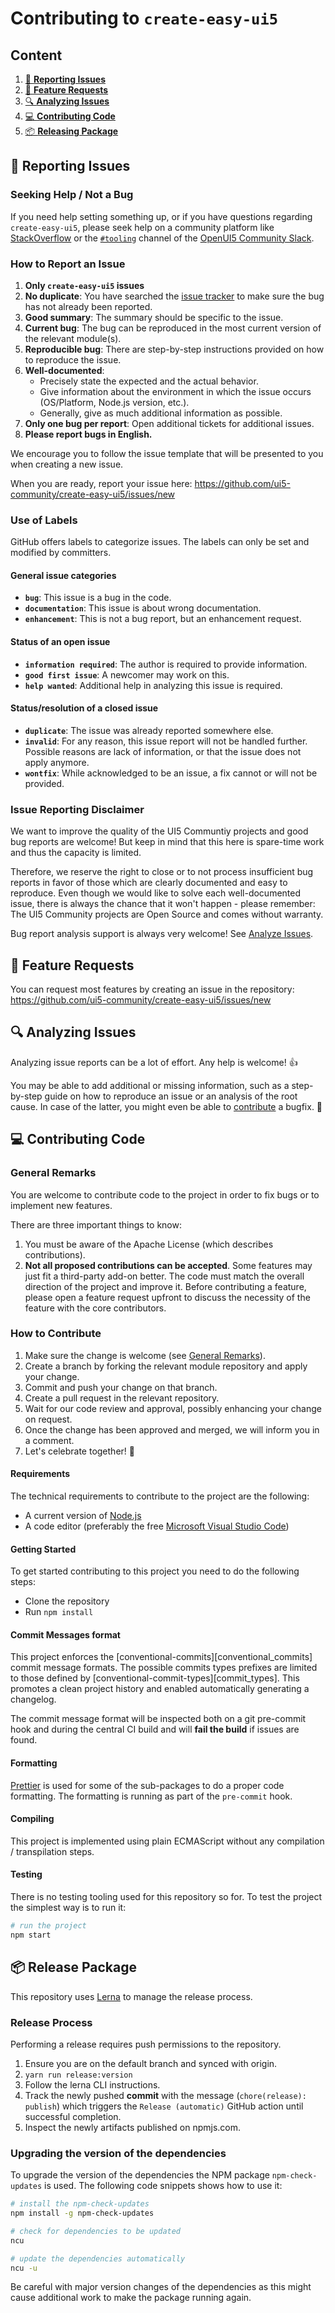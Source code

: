 # Contributing to `create-easy-ui5`

## Content

1. [📝 **Reporting Issues**](#-reporting-issues)
2. [🤩 **Feature Requests**](#-feature-requests)
3. [🔍 **Analyzing Issues**](#-analyzing-issues)
4. [💻 **Contributing Code**](#-contributing-code)
5. [📦 **Releasing Package**](#-releasing-package)

## 📝 Reporting Issues

### Seeking Help / Not a Bug

If you need help setting something up, or if you have questions regarding `create-easy-ui5`, please seek help on a community platform like [StackOverflow](http://stackoverflow.com/questions/tagged/ui5) or the [`#tooling`](https://openui5.slack.com/archives/C0A7QFN6B) channel of the [OpenUI5 Community Slack](https://ui5-slack-invite.cfapps.eu10.hana.ondemand.com/).

### How to Report an Issue

1. **Only `create-easy-ui5` issues**
2. **No duplicate**: You have searched the [issue tracker](https://github.com/ui5-community/create-easy-ui5/issues?q=is%3Aissue+is%3Aopen+sort%3Aupdated-desc) to make sure the bug has not already been reported.
3. **Good summary**: The summary should be specific to the issue.
4. **Current bug**: The bug can be reproduced in the most current version of the relevant module(s).
5. **Reproducible bug**: There are step-by-step instructions provided on how to reproduce the issue.
6. **Well-documented**:
    * Precisely state the expected and the actual behavior.
    * Give information about the environment in which the issue occurs (OS/Platform, Node.js version, etc.).
    * Generally, give as much additional information as possible.
7. **Only one bug per report**: Open additional tickets for additional issues.
8. **Please report bugs in English.**

We encourage you to follow the issue template that will be presented to you when creating a new issue.

When you are ready, report your issue here: https://github.com/ui5-community/create-easy-ui5/issues/new

### Use of Labels

GitHub offers labels to categorize issues. The labels can only be set and modified by committers.

#### General issue categories

* **`bug`**: This issue is a bug in the code.
* **`documentation`**: This issue is about wrong documentation.
* **`enhancement`**: This is not a bug report, but an enhancement request.

#### Status of an open issue

* **`information required`**: The author is required to provide information.
* **`good first issue`**: A newcomer may work on this.
* **`help wanted`**: Additional help in analyzing this issue is required.

#### Status/resolution of a closed issue

* **`duplicate`**: The issue was already reported somewhere else.
* **`invalid`**: For any reason, this issue report will not be handled further. Possible reasons are lack of information, or that the issue does not apply anymore.
* **`wontfix`**: While acknowledged to be an issue, a fix cannot or will not be provided.

### Issue Reporting Disclaimer

We want to improve the quality of the UI5 Communtiy projects and good bug reports are welcome! But keep in mind that this here is spare-time work and thus the capacity is limited.

Therefore, we reserve the right to close or to not process insufficient bug reports in favor of those which are clearly documented and easy to reproduce. Even though we would like to solve each well-documented issue, there is always the chance that it won't happen - please remember: The UI5 Community projects are Open Source and comes without warranty.

Bug report analysis support is always very welcome! See [Analyze Issues](#-analyzing-issues).

## 🤩 Feature Requests

You can request most features by creating an issue in the repository: https://github.com/ui5-community/create-easy-ui5/issues/new

## 🔍 Analyzing Issues

Analyzing issue reports can be a lot of effort. Any help is welcome! 👍

You may be able to add additional or missing information, such as a step-by-step guide on how to reproduce an issue or an analysis of the root cause. In case of the latter, you might even be able to [contribute](#-contributing-code) a bugfix. 🙌

## 💻 Contributing Code

### General Remarks

You are welcome to contribute code to the project in order to fix bugs or to implement new features.

There are three important things to know:

1. You must be aware of the Apache License (which describes contributions).
2. **Not all proposed contributions can be accepted**. Some features may just fit a third-party add-on better. The code must match the overall direction of the project and improve it. Before contributing a feature, please open a feature request upfront to discuss the necessity of the feature with the core contributors.

### How to Contribute

1. Make sure the change is welcome (see [General Remarks](#general-remarks)).
2. Create a branch by forking the relevant module repository and apply your change.
3. Commit and push your change on that branch.
4. Create a pull request in the relevant repository.
5. Wait for our code review and approval, possibly enhancing your change on request.
6. Once the change has been approved and merged, we will inform you in a comment.
7. Let's celebrate together! 🎉

#### Requirements

The technical requirements to contribute to the project are the following:

* A current version of [Node.js](https://nodejs.org/)
* A code editor (preferably the free [Microsoft Visual Studio Code](https://code.visualstudio.com/))

#### Getting Started

To get started contributing to this project you need to do the following steps:

* Clone the repository
* Run `npm install`

#### Commit Messages format

This project enforces the [conventional-commits][conventional_commits] commit message formats.
The possible commits types prefixes are limited to those defined by [conventional-commit-types][commit_types].
This promotes a clean project history and enabled automatically generating a changelog.

The commit message format will be inspected both on a git pre-commit hook
and during the central CI build and will **fail the build** if issues are found.

#### Formatting

[Prettier](https://prettier.io/) is used for some of the sub-packages to do a proper code formatting. The formatting is running as part of the `pre-commit` hook.

#### Compiling

This project is implemented using plain ECMAScript without any compilation / transpilation steps.

#### Testing

There is no testing tooling used for this repository so for. To test the project the simplest way is to run it:

```sh
# run the project
npm start
```

## 📦 Release Package

This repository uses [Lerna](https://github.com/lerna/lerna) to manage the release process.

### Release Process

Performing a release requires push permissions to the repository.

1. Ensure you are on the default branch and synced with origin.
2. `yarn run release:version`
3. Follow the lerna CLI instructions.
4. Track the newly pushed **commit** with the message (`chore(release): publish`) which triggers the `Release (automatic)` GitHub action until successful completion.
5. Inspect the newly artifacts published on npmjs.com.

### Upgrading the version of the dependencies

To upgrade the version of the dependencies the NPM package `npm-check-updates` is used. The following code snippets shows how to use it:

```bash
# install the npm-check-updates
npm install -g npm-check-updates

# check for dependencies to be updated
ncu

# update the dependencies automatically
ncu -u
```

Be careful with major version changes of the dependencies as this might cause additional work to make the package running again.
